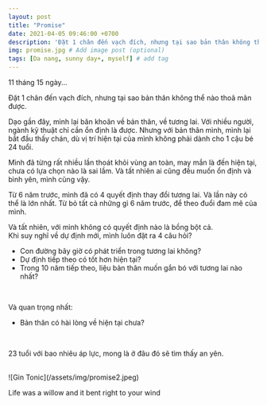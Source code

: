```yaml
---
layout: post
title: "Promise"
date: 2021-04-05 09:46:00 +0700
description: 'Đặt 1 chân đến vạch đích, nhưng tại sao bản thân không thể nào thoã mãn được.'
img: promise.jpg # Add image post (optional)
tags: [Da nang, sunny day☀️, myself] # add tag
---
```

11 tháng 15 ngày...
<br>

Đặt 1 chân đến vạch đích, nhưng tại sao bản thân không thể nào thoã mãn được.
<br>

Dạo gần đây, mình lại băn khoăn về bản thân, về tương lai. Với nhiều người, ngành kỹ thuật chỉ cần ổn định là được. Nhưng với bản thân mình, mình lại bắt đầu thấy chán, dù vị trí hiện tại của mình không phải dành cho 1 cậu bé 24 tuổi.
<br>

Mình đã từng rất nhiều lần thoát khỏi vùng an toàn, may mắn là đến hiện tại, chưa có lựa chọn nào là sai lầm. Và tất nhiên ai cũng đều muốn ổn định và bình yên, mình cũng vậy.
<br>

Từ 6 năm trước, mình đã có 4 quyết định thay đổi tương lai. Và lần này có thể là lớn nhất. Từ bỏ tất cả những gì 6 năm trước, để theo đuổi đam mê của mình.
<br>

Và tất nhiên, với mình không có quyết định nào là bồng bột cả.
<br>
Khi suy nghĩ về dự định mới, mình luôn đặt ra 4 câu hỏi?
<br>
- Con đường bây giờ có phát triển trong tương lai không?
- Dự định tiếp theo có tốt hơn hiện tại?
- Trong 10 năm tiếp theo, liệu bản thân muốn gắn bó với tương lai nào nhất?
<br>

Và quan trọng nhất:
- Bản thân có hài lòng về hiện tại chưa?
<br>

23 tuổi với bao nhiêu áp lực, mong là ở đâu đó sẽ tìm thấy an yên.

<br>
![Gin Tonic](/assets/img/promise2.jpeg)
<p class="center">
Life was a willow and it bent right to your wind
</p>
